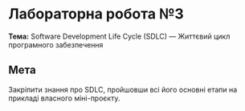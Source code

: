 # Лабораторна робота №3
**Тема:** Software Development Life Cycle (SDLC) — Життєвий цикл програмного забезпечення

## Мета
Закріпити знання про SDLC, пройшовши всі його основні етапи на прикладі власного міні-проєкту.

